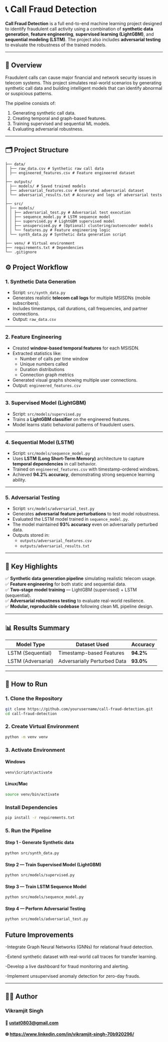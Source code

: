 # 📞 Call Fraud Detection

**Call Fraud Detection** is a full end-to-end machine learning project designed to identify fraudulent call activity using a combination of **synthetic data generation**, **feature engineering**, **supervised learning (LightGBM)**, and **sequential modeling (LSTM)**.
The project also includes **adversarial testing** to evaluate the robustness of the trained models.

---

## 🧠 Overview

Fraudulent calls can cause major financial and network security issues in telecom systems.
This project simulates real-world scenarios by generating synthetic call data and building intelligent models that can identify abnormal or suspicious patterns.

The pipeline consists of:
1. Generating synthetic call data.
2. Creating temporal and graph-based features.
3. Training supervised and sequential ML models.
4. Evaluating adversarial robustness.

---

## 🗂️ Project Structure
```
├── data/
│ ├── raw_data.csv # Synthetic raw call data
│ ├── engineered_features.csv # Feature engineered dataset
│
├── outputs/
│ ├── models/ # Saved trained models
│ ├── adversarial_features.csv # Generated adversarial dataset
│ └── adversarial_results.txt # Accuracy and logs of adversarial tests
│
├── src/
│ ├── models/
│ │ ├── adversarial_test.py # Adversarial test execution
│ │ ├── sequence_model.py # LSTM sequence model
│ │ ├── supervised.py # LightGBM supervised model
│ │ ├── unsupervised.py # (Optional) clustering/autoencoder models
│ │ └── features.py # Feature engineering logic
│ └── synth_data.py # Synthetic data generation script
│
├── venv/ # Virtual environment
├── requirements.txt # Dependencies
└── .gitignore

```

## ⚙️ Project Workflow

### **1. Synthetic Data Generation**
- Script: `src/synth_data.py`
- Generates realistic **telecom call logs** for multiple MSISDNs (mobile subscribers).
- Includes timestamps, call durations, call frequencies, and partner connections.
- Output: `raw_data.csv`

---

### **2. Feature Engineering**
- Created **window-based temporal features** for each MSISDN.
- Extracted statistics like:
  - Number of calls per time window
  - Unique numbers called
  - Duration distributions
  - Connection graph metrics
- Generated visual graphs showing multiple user connections.
- Output: `engineered_features.csv`

---

### **3. Supervised Model (LightGBM)**
- Script: `src/models/supervised.py`
- Trains a **LightGBM classifier** on the engineered features.
- Model learns static behavioral patterns of fraudulent users.
---

### **4. Sequential Model (LSTM)**
- Script: `src/models/sequence_model.py`
- Uses **LSTM (Long Short-Term Memory)** architecture to capture **temporal dependencies** in call behavior.
- Trained on `engineered_features.csv` with timestamp-ordered windows.
- Achieved **94.2% accuracy**, demonstrating strong sequence learning ability.

---

### **5. Adversarial Testing**
- Script: `src/models/adversarial_test.py`
- Generates **adversarial feature perturbations** to test model robustness.
- Evaluated the LSTM model trained in `sequence_model.py`.
- The model maintained **93% accuracy** even on adversarially perturbed data.
- Outputs stored in:
  - `outputs/adversarial_features.csv`
  - `outputs/adversarial_results.txt`

---

## 🧩 Key Highlights

✅ **Synthetic data generation pipeline** simulating realistic telecom usage.  
✅ **Feature engineering** for both static and sequential data.  
✅ **Two-stage model training** — LightGBM (supervised) + LSTM (sequential).  
✅ **Adversarial robustness testing** to evaluate real-world resilience.  
✅ **Modular, reproducible codebase** following clean ML pipeline design.

---

## 📊 Results Summary

| Model Type          | Dataset Used               | Accuracy |
|----------------------|-----------------------------|-----------|
| LSTM (Sequential)     | Timestamp-based Features    | **94.2%** |
| LSTM (Adversarial)    | Adversarially Perturbed Data| **93.0%** |

---

## 🚀 How to Run

### **1. Clone the Repository**
```bash
git clone https://github.com/yourusername/call-fraud-detection.git
cd call-fraud-detection
```
### **2. Create Virtual Environment**
```bash
python -m venv venv
```
### **3. Activate Environment**
#### Windows
```bash
venv\Scripts\activate

```
#### Linux/Mac

```bash
source venv/bin/activate
```
### **Install Dependencies**
```bash
pip install -r requirements.txt

```
### **5. Run the Pipeline**
#### Step 1 - Generate Synthetic data
```bash
python src/synth_data.py
```
#### Step 2 — Train Supervised Model (LightGBM)
```bash
python src/models/supervised.py

```
#### Step 3 — Train LSTM Sequence Model
```bash
python src/models/sequence_model.py

```
#### Step 4 — Perform Adversarial Testing
```bash
python src/models/adversarial_test.py

```

## Future Improvements
-Integrate Graph Neural Networks (GNNs) for relational fraud detection.

-Extend synthetic dataset with real-world call traces for transfer learning.

-Develop a live dashboard for fraud monitoring and alerting.

-Implement unsupervised anomaly detection for zero-day frauds.

---

## 🧑‍💻 Author
### **Vikramjit Singh**
#### 📧 ustat0803@gmail.com
#### 🌐 https://www.linkedin.com/in/vikramjit-singh-70b920296/
